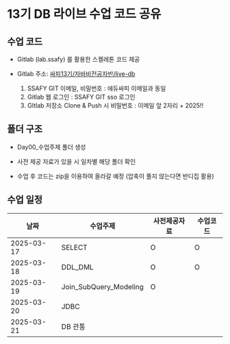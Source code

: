 # 13기 DB 라이브 수업 코드 공유

## 수업 코드

- Gitlab (lab.ssafy) 를 활용한 스켈레톤 코드 제공

- Gitlab 주소: [싸피13기/자바비전공자반/live-db](https://lab.ssafy.com/s13/javabi/live-db.git)
  
  1. SSAFY GIT 이메일, 비밀번호 : 에듀싸피 이메일과 동일
  2. Gitlab 웹 로그인 : SSAFY GIT sso 로그인
  3. GItlab 저장소 Clone & Push 시 비밀번호 : 이메일 앞 2자리 + 2025!!

## 폴더 구조

- Day00_수업주제 폴더 생성

- 사전 제공 자료가 있을 시 일차별 해당 폴더 확인

- 수업 후 코드는 zip을 이용하여 올라갈 예정 (압축이 풀지 않는다면 반디집 활용)

## 수업 일정

| 날짜         | 수업주제                   | 사전제공자료 | 수업코드 |
| ---------- | ---------------------- | ------ | ---- |
| 2025-03-17 | SELECT                 | O      | O    |
| 2025-03-18 | DDL_DML                | O      | O     |
| 2025-03-19 | Join_SubQuery_Modeling | O      |      |
| 2025-03-20 | JDBC                   |        |      |
| 2025-03-21 | DB 관통                  |        |      |
